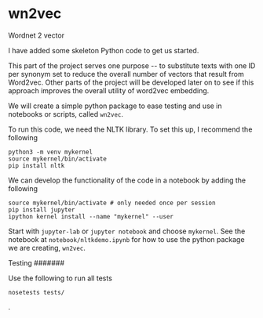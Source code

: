 # wn2vec
Wordnet 2 vector


I have added some skeleton Python code to get us started.

This part of the project serves one purpose -- to substitute texts with one ID per synonym set to reduce the overall number of
vectors that result from Word2vec. Other parts of the project will be developed later on to see if this approach improves
the overall utility of word2vec embedding.

We will create a simple python package to ease testing and use in notebooks or scripts, called ``wn2vec``.


To run this code, we need the NLTK library. To set this up, I recommend the following

```
python3 -m venv mykernel
source mykernel/bin/activate
pip install nltk
```

We can develop the functionality of the code in a notebook by adding the following

```
source mykernel/bin/activate # only needed once per session
pip install jupyter
ipython kernel install --name "mykernel" --user
```

Start with ``jupyter-lab`` or ``jupyter notebook`` and choose ``mykernel``. See the notebook at ``notebook/nltkdemo.ipynb`` for how to use the python package we are creating, ``wn2vec``.


Testing
#######

Use the following to run all tests
```
nosetests tests/
```
.
